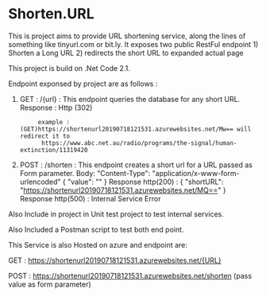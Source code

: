 # Shorten.URL

This is project aims to provide URL shortening service, along the lines of something like tinyurl.com or bit.ly.
It exposes two public RestFul endpoint 1) Shorten a Long URL 2) redirects the short URL to expanded actual page

This project is build on .Net Code 2.1.

Endpoint exponsed by project are as follows :

1. GET : /{url} : This endpoint queries the database for any short URL. 
            Response : Http (302) 
             
            example :(GET)https://shortenurl20190718121531.azurewebsites.net/Mw== will redirect it to
             https://www.abc.net.au/radio/programs/the-signal/human-extinction/11319420

2. POST : /shorten : This endpoint creates a short url for a URL passed as  Form parameter.
      Body:  "Content-Type": "application/x-www-form-urlencoded"
          {
            "value": "<URL to be shortened>"
          }
      Response http(200) : 
          {
            "shortURL": "https://shortenurl20190718121531.azurewebsites.net/MQ=="
          }
      Response http(500) : Internal Service Error
          
 
 Also Include in project in Unit test project to test internal services.
 
 Also Included a Postman script to test both end point.
 
 This Service is also Hosted on azure and endpoint are:
 
 GET :  https://shortenurl20190718121531.azurewebsites.net/{URL}
 
 POST : https://shortenurl20190718121531.azurewebsites.net/shorten (pass value as form parameter)
